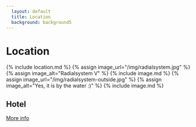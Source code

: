 ```yaml
---
  layout: default
  title: Location
  background: background5
---
```


# Location

{% include location.md %}
{% assign image_url="/img/radialsystem.jpg" %}
{% assign image_alt="Radialsystem V" %}
{% include image.md %}
{% assign image_url="/img/radialsystem-outside.jpg" %}
{% assign image_alt="Yes, it is by the water :)" %}
{% include image.md %}

## Hotel

<a href="/news/2013/07/05/hotel-recommendation.html">More info</a>